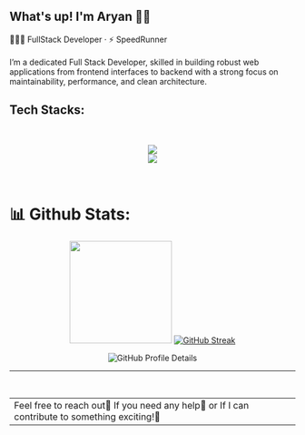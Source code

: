 ## What's up!  I'm Aryan 👋🏻
👩🏻‍💻 FullStack Developer · ⚡ SpeedRunner 
<br>
<br/>
I’m a dedicated Full Stack Developer, skilled in building robust web applications from frontend interfaces to backend with a strong focus on maintainability, performance, and clean architecture.

## Tech Stacks:

<div align="center" style="display: inline_block">
  <br>
  <p align="center">
  <a href="https://skillicons.dev">
    <img src="https://skillicons.dev/icons?i=javascript,typescript,html,css,mongodb,postgres,mysql,prisma" /><br>
    <img src="https://skillicons.dev/icons?i=react,next,tailwind,python,nodejs,nestjs,go,docker,git,github,postman" />
  </a>
</p>
</div>

<br/>

# 📊 Github Stats:

<div align="center">
<img height="180em" src="https://github-readme-stats.vercel.app/api/top-langs/?username=A-ryan-Kalra&layout=compact&langs_count=7&theme=dracula"/>
<a href="https://git.io/streak-stats"><img src="https://github-readme-streak-stats.herokuapp.com?user=A-ryan-Kalra&theme=radical" alt="GitHub Streak" /></a>


![GitHub Profile Details](https://github-profile-summary-cards.vercel.app/api/cards/profile-details?username=A-ryan-Kalra&theme=github_dark)
</div>
<hr/>
<br/>
<div align="center">
<table><tr><td>Feel free to reach out📣 If you need any help🚨 or If I can contribute to something exciting!🚀</td></tr></table>
</div>


 

 
